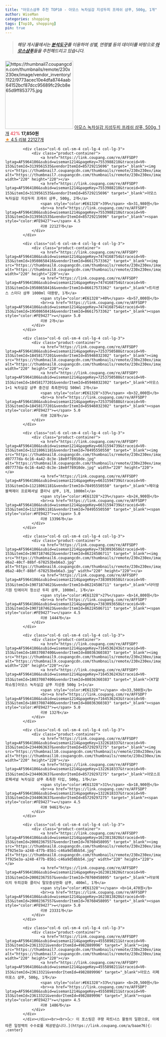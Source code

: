 ```yaml
---
title: "아모스샴푸 추천 TOP10 - 아모스 녹차실감 지성두피 프레쉬 샴푸, 500g, 1개"
author: WiseMan
categories: shopping
tags: [Top10, shopping]
pin: true
---
```


> ##### 해당 게시물에서는 [**분석도구**](https://itemscout.io/)를 이용하여 **성별**, **연령별** 등의 데이터를 바탕으로 [**아모스샴푸**](https://link.coupang.com/a/baae76)들을 추천해드리고 있습니다.
<div class="container"><div class="row">
            <div class="col-6 col-sm-4 col-lg-4 col-lg-3">
                <div class="product-container">
                    <a href="https://link.coupang.com/re/AFFSDP?lptag=AF5964186&subid=wiseman1214&pageKey=7553988210&traceid=V0-153&itemId=3635342994&vendorItemId=85729215684" target="_blank"><img src="https://thumbnail7.coupangcdn.com/thumbnails/remote/230x230ex/image/vendor_inventory/1122/9773acec10e4dfa8744aab64152bcf87dcc95689fc29cb8e65d9ff853775.jpg" alt="https://thumbnail7.coupangcdn.com/thumbnails/remote/230x230ex/image/vendor_inventory/1122/9773acec10e4dfa8744aab64152bcf87dcc95689fc29cb8e65d9ff853775.jpg" width="220" height="220"></a>
                    <a href="https://link.coupang.com/re/AFFSDP?lptag=AF5964186&subid=wiseman1214&pageKey=7553988210&traceid=V0-153&itemId=3635342994&vendorItemId=85729215684" target="_blank">아모스 녹차실감 지성두피 프레쉬 샴푸, 500g, 1개</a>
                    <span style="color:#E61328">42%</span> <b>17,850원</b>
                    <br><a href="https://link.coupang.com/re/AFFSDP?lptag=AF5964186&subid=wiseman1214&pageKey=7553988210&traceid=V0-153&itemId=3635342994&vendorItemId=85729215684" target="_blank"><span style="color:#FE9427">★</span> 4.5
                    리뷰 22127개</a>
                </div>
            </div>
            
            <div class="col-6 col-sm-4 col-lg-4 col-lg-3">
                <div class="product-container">
                    <a href="https://link.coupang.com/re/AFFSDP?lptag=AF5964186&subid=wiseman1214&pageKey=7553988210&traceid=V0-153&itemId=3139561535&vendorItemId=85729215696" target="_blank"><img src="https://thumbnail7.coupangcdn.com/thumbnails/remote/230x230ex/image/vendor_inventory/1122/9773acec10e4dfa8744aab64152bcf87dcc95689fc29cb8e65d9ff853775.jpg" alt="https://thumbnail7.coupangcdn.com/thumbnails/remote/230x230ex/image/vendor_inventory/1122/9773acec10e4dfa8744aab64152bcf87dcc95689fc29cb8e65d9ff853775.jpg" width="220" height="220"></a>
                    <a href="https://link.coupang.com/re/AFFSDP?lptag=AF5964186&subid=wiseman1214&pageKey=7553988210&traceid=V0-153&itemId=3139561535&vendorItemId=85729215696" target="_blank">아모스 녹차실감 지성두피 프레쉬 샴푸, 500g, 2개</a>
                    <span style="color:#E61328">39%</span> <b>31,980원</b>
                    <br><a href="https://link.coupang.com/re/AFFSDP?lptag=AF5964186&subid=wiseman1214&pageKey=7553988210&traceid=V0-153&itemId=3139561535&vendorItemId=85729215696" target="_blank"><span style="color:#FE9427">★</span> 4.5
                    리뷰 22127개</a>
                </div>
            </div>
            
            <div class="col-6 col-sm-4 col-lg-4 col-lg-3">
                <div class="product-container">
                    <a href="https://link.coupang.com/re/AFFSDP?lptag=AF5964186&subid=wiseman1214&pageKey=7474168754&traceid=V0-153&itemId=19508658416&vendorItemId=86617573362" target="_blank"><img src="https://thumbnail8.coupangcdn.com/thumbnails/remote/230x230ex/image/vendor_inventory/2892/51b0ef8315756a92831b938e971546d8f9ed09fd84fb7708fe623beabb18.jpg" alt="https://thumbnail8.coupangcdn.com/thumbnails/remote/230x230ex/image/vendor_inventory/2892/51b0ef8315756a92831b938e971546d8f9ed09fd84fb7708fe623beabb18.jpg" width="220" height="220"></a>
                    <a href="https://link.coupang.com/re/AFFSDP?lptag=AF5964186&subid=wiseman1214&pageKey=7474168754&traceid=V0-153&itemId=19508658416&vendorItemId=86617573362" target="_blank">트리센스 스미다 샴푸 1000ml 대용량, 1개</a>
                    <span style="color:#E61328">40%</span> <b>57,000원</b>
                    <br><a href="https://link.coupang.com/re/AFFSDP?lptag=AF5964186&subid=wiseman1214&pageKey=7474168754&traceid=V0-153&itemId=19508658416&vendorItemId=86617573362" target="_blank"><span style="color:#FE9427">★</span> 5.0
                    리뷰 2개</a>
                </div>
            </div>
            
            <div class="col-6 col-sm-4 col-lg-4 col-lg-3">
                <div class="product-container">
                    <a href="https://link.coupang.com/re/AFFSDP?lptag=AF5964186&subid=wiseman1214&pageKey=7253750588&traceid=V0-153&itemId=18458177201&vendorItemId=85946032302" target="_blank"><img src="https://thumbnail8.coupangcdn.com/thumbnails/remote/230x230ex/image/vendor_inventory/d63b/d0466b8e7a53202459bccf6d0984114aa280a15ca2c944dc2514febbf13d.jpg" alt="https://thumbnail8.coupangcdn.com/thumbnails/remote/230x230ex/image/vendor_inventory/d63b/d0466b8e7a53202459bccf6d0984114aa280a15ca2c944dc2514febbf13d.jpg" width="220" height="220"></a>
                    <a href="https://link.coupang.com/re/AFFSDP?lptag=AF5964186&subid=wiseman1214&pageKey=7253750588&traceid=V0-153&itemId=18458177201&vendorItemId=85946032302" target="_blank">아모스1+1 녹차실감 샴푸 중건성 촉촉한타입 500ml 2개</a>
                    <span style="color:#E61328">33%</span> <b>32,000원</b>
                    <br><a href="https://link.coupang.com/re/AFFSDP?lptag=AF5964186&subid=wiseman1214&pageKey=7253750588&traceid=V0-153&itemId=18458177201&vendorItemId=85946032302" target="_blank"><span style="color:#FE9427">★</span> 5.0
                    리뷰 328개</a>
                </div>
            </div>
            
            <div class="col-6 col-sm-4 col-lg-4 col-lg-3">
                <div class="product-container">
                    <a href="https://link.coupang.com/re/AFFSDP?lptag=AF5964186&subid=wiseman1214&pageKey=6631594739&traceid=V0-153&itemId=11218061181&vendorItemId=78495550550" target="_blank"><img src="https://thumbnail8.coupangcdn.com/thumbnails/remote/230x230ex/image/retail/images/8248604409444234-d07777da-6c16-4a42-8c3e-18e0f78910de.jpg" alt="https://thumbnail8.coupangcdn.com/thumbnails/remote/230x230ex/image/retail/images/8248604409444234-d07777da-6c16-4a42-8c3e-18e0f78910de.jpg" width="220" height="220"></a>
                    <a href="https://link.coupang.com/re/AFFSDP?lptag=AF5964186&subid=wiseman1214&pageKey=6631594739&traceid=V0-153&itemId=11218061181&vendorItemId=78495550550" target="_blank">제이숲 블랙제이 프로페셔널 클리닉 샴푸, 1개, 1000ml</a>
                    <span style="color:#E61328">23%</span> <b>24,900원</b>
                    <br><a href="https://link.coupang.com/re/AFFSDP?lptag=AF5964186&subid=wiseman1214&pageKey=6631594739&traceid=V0-153&itemId=11218061181&vendorItemId=78495550550" target="_blank"><span style="color:#FE9427">★</span> 5.0
                    리뷰 13396개</a>
                </div>
            </div>
            
            <div class="col-6 col-sm-4 col-lg-4 col-lg-3">
                <div class="product-container">
                    <a href="https://link.coupang.com/re/AFFSDP?lptag=AF5964186&subid=wiseman1214&pageKey=7383093658&traceid=V0-153&itemId=19071874623&vendorItemId=86224586711" target="_blank"><img src="https://thumbnail6.coupangcdn.com/thumbnails/remote/230x230ex/image/retail/images/2023/06/09/10/2/02c668d7-d6a2-40cf-88bf-678253beb6a3.jpg" alt="https://thumbnail6.coupangcdn.com/thumbnails/remote/230x230ex/image/retail/images/2023/06/09/10/2/02c668d7-d6a2-40cf-88bf-678253beb6a3.jpg" width="220" height="220"></a>
                    <a href="https://link.coupang.com/re/AFFSDP?lptag=AF5964186&subid=wiseman1214&pageKey=7383093658&traceid=V0-153&itemId=19071874623&vendorItemId=86224586711" target="_blank">닥터방기원 틴에이저 청소년 두피 샴푸, 1000ml, 1개</a>
                    <span style="color:#E61328">27%</span> <b>14,800원</b>
                    <br><a href="https://link.coupang.com/re/AFFSDP?lptag=AF5964186&subid=wiseman1214&pageKey=7383093658&traceid=V0-153&itemId=19071874623&vendorItemId=86224586711" target="_blank"><span style="color:#FE9427">★</span> 4.5
                    리뷰 1444개</a>
                </div>
            </div>
            
            <div class="col-6 col-sm-4 col-lg-4 col-lg-3">
                <div class="product-container">
                    <a href="https://link.coupang.com/re/AFFSDP?lptag=AF5964186&subid=wiseman1214&pageKey=7164536243&traceid=V0-153&itemId=18037087400&vendorItemId=88036360383" target="_blank"><img src="https://thumbnail9.coupangcdn.com/thumbnails/remote/230x230ex/image/vendor_inventory/b6d5/dce36c17b5417447ff0491893928332c8cd0acd9c7bea43ae0b9de2d1890.jpg" alt="https://thumbnail9.coupangcdn.com/thumbnails/remote/230x230ex/image/vendor_inventory/b6d5/dce36c17b5417447ff0491893928332c8cd0acd9c7bea43ae0b9de2d1890.jpg" width="220" height="220"></a>
                    <a href="https://link.coupang.com/re/AFFSDP?lptag=AF5964186&subid=wiseman1214&pageKey=7164536243&traceid=V0-153&itemId=18037087400&vendorItemId=88036360383" target="_blank">[KT알파쇼핑]아모스 녹차실감 샴푸 지성용 500g 1+1</a>
                    <span style="color:#E61328"></span> <b>33,500원</b>
                    <br><a href="https://link.coupang.com/re/AFFSDP?lptag=AF5964186&subid=wiseman1214&pageKey=7164536243&traceid=V0-153&itemId=18037087400&vendorItemId=88036360383" target="_blank"><span style="color:#FE9427">★</span> 5.0
                    리뷰 132개</a>
                </div>
            </div>
            
            <div class="col-6 col-sm-4 col-lg-4 col-lg-3">
                <div class="product-container">
                    <a href="https://link.coupang.com/re/AFFSDP?lptag=AF5964186&subid=wiseman1214&pageKey=1322618337&traceid=V0-153&itemId=2344063637&vendorItemId=85729297275" target="_blank"><img src="https://thumbnail10.coupangcdn.com/thumbnails/remote/230x230ex/image/vendor_inventory/6c60/152843e04840a0aa34392973e358d2e46efe1f37bcfa97d74bc5f7f5d7a9.jpg" alt="https://thumbnail10.coupangcdn.com/thumbnails/remote/230x230ex/image/vendor_inventory/6c60/152843e04840a0aa34392973e358d2e46efe1f37bcfa97d74bc5f7f5d7a9.jpg" width="220" height="220"></a>
                    <a href="https://link.coupang.com/re/AFFSDP?lptag=AF5964186&subid=wiseman1214&pageKey=1322618337&traceid=V0-153&itemId=2344063637&vendorItemId=85729297275" target="_blank">아모스프로페셔널 녹차실감 샴푸 촉촉한 타입, 500g, 1개</a>
                    <span style="color:#E61328">31%</span> <b>18,900원</b>
                    <br><a href="https://link.coupang.com/re/AFFSDP?lptag=AF5964186&subid=wiseman1214&pageKey=1322618337&traceid=V0-153&itemId=2344063637&vendorItemId=85729297275" target="_blank"><span style="color:#FE9427">★</span> 4.5
                    리뷰 9461개</a>
                </div>
            </div>
            
            <div class="col-6 col-sm-4 col-lg-4 col-lg-3">
                <div class="product-container">
                    <a href="https://link.coupang.com/re/AFFSDP?lptag=AF5964186&subid=wiseman1214&pageKey=1623813820&traceid=V0-153&itemId=20002367557&vendorItemId=70760458095" target="_blank"><img src="https://thumbnail8.coupangcdn.com/thumbnails/remote/230x230ex/image/retail/images/541357690162800-7f925e3a-a248-477b-85b1-c46a9d58bb54.jpg" alt="https://thumbnail8.coupangcdn.com/thumbnails/remote/230x230ex/image/retail/images/541357690162800-7f925e3a-a248-477b-85b1-c46a9d58bb54.jpg" width="220" height="220"></a>
                    <a href="https://link.coupang.com/re/AFFSDP?lptag=AF5964186&subid=wiseman1214&pageKey=1623813820&traceid=V0-153&itemId=20002367557&vendorItemId=70760458095" target="_blank">라보에이치 두피강화 클리닉 탈모증상완화 샴푸, 400ml, 1개</a>
                    <span style="color:#E61328"></span> <b>14,470원</b>
                    <br><a href="https://link.coupang.com/re/AFFSDP?lptag=AF5964186&subid=wiseman1214&pageKey=1623813820&traceid=V0-153&itemId=20002367557&vendorItemId=70760458095" target="_blank"><span style="color:#FE9427">★</span> 5.0
                    리뷰 23331개</a>
                </div>
            </div>
            
            <div class="col-6 col-sm-4 col-lg-4 col-lg-3">
                <div class="product-container">
                    <a href="https://link.coupang.com/re/AFFSDP?lptag=AF5964186&subid=wiseman1214&pageKey=4555898211&traceid=V0-153&itemId=23613321&vendorItemId=4982889996" target="_blank"><img src="https://thumbnail7.coupangcdn.com/thumbnails/remote/230x230ex/image/vendor_inventory/6c90/0714e676704a4c5235052d450d2c49aff60e46308b77eb19d852f918ba9c.jpg" alt="https://thumbnail7.coupangcdn.com/thumbnails/remote/230x230ex/image/vendor_inventory/6c90/0714e676704a4c5235052d450d2c49aff60e46308b77eb19d852f918ba9c.jpg" width="220" height="220"></a>
                    <a href="https://link.coupang.com/re/AFFSDP?lptag=AF5964186&subid=wiseman1214&pageKey=4555898211&traceid=V0-153&itemId=23613321&vendorItemId=4982889996" target="_blank">아모스 리페어포스 샴푸, 500g, 1개</a>
                    <span style="color:#E61328">33%</span> <b>20,500원</b>
                    <br><a href="https://link.coupang.com/re/AFFSDP?lptag=AF5964186&subid=wiseman1214&pageKey=4555898211&traceid=V0-153&itemId=23613321&vendorItemId=4982889996" target="_blank"><span style="color:#FE9427">★</span> 4.5
                    리뷰 1486개</a>
                </div>
            </div>
            </div></div><br><br>[👉 이 포스팅은 쿠팡 파트너스 활동의 일환으로, 이에 따른 일정액의 수수료를 제공받습니다.](https://link.coupang.com/a/baae76){: .center}